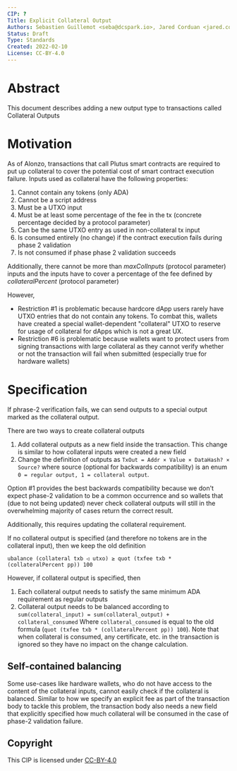 ```yaml
---
CIP: ?
Title: Explicit Collateral Output
Authors: Sebastien Guillemot <seba@dcspark.io>, Jared Corduan <jared.corduan@iohk.io>
Status: Draft
Type: Standards
Created: 2022-02-10
License: CC-BY-4.0
---
```


# Abstract

This document describes adding a new output type to transactions called Collateral Outputs

# Motivation

As of Alonzo, transactions that call Plutus smart contracts are required to put up collateral to cover the potential cost of smart contract execution failure. Inputs used as collateral have the following properties:

1. Cannot contain any tokens (only ADA)
2. Cannot be a script address
3. Must be a UTXO input
4. Must be at least some percentage of the fee in the tx (concrete percentage decided by a protocol parameter)
5. Can be the same UTXO entry as used in non-collateral tx input
6. Is consumed entirely (no change) if the contract execution fails during phase 2 validation
7. Is not consumed if phase phase 2 validation succeeds

Additionally, there cannot be more than *maxColInputs* (protocol parameter) inputs and the inputs have to cover a percentage of the fee defined by *collateralPercent* (protocol parameter)

However,

- Restriction #1 is problematic because hardcore dApp users rarely have UTXO entries that do not contain any tokens. To combat this, wallets have created a special wallet-dependent "collateral" UTXO to reserve for usage of collateral for dApps which is not a great UX. 
- Restriction #6 is problematic because wallets want to protect users from signing transactions with large collateral as they cannot verify whether or not the transaction will fail when submitted (especially true for hardware wallets)

# Specification

If phrase-2 verification fails, we can send outputs to a special output marked as the collateral output.

There are two ways to create collateral outputs

1. Add collateral outputs as a new field inside the transaction. This change is similar to how collateral inputs were created a new field
2. Change the definition of outputs as `TxOut = Addr × Value × DataHash? × Source?` where source (optional for backwards compatibility) is an enum `0 = regular output, 1 = collateral output`.

Option #1 provides the best backwards compatibility because we don't expect phase-2 validation to be a common occurrence and so wallets that (due to not being updated) never check collateral outputs will still in the overwhelming majority of cases return the correct result.

Additionally, this requires updating the collateral requirement.

If no collateral output is specified (and therefore no tokens are in the collateral input), then we keep the old definition

```
ubalance (collateral txb ◁ utxo) ≥ quot (txfee txb * (collateralPercent pp)) 100
```

However, if collateral output is specified, then
1. Each collateral output needs to satisfy the same minimum ADA requirement as regular outputs
2. Collateral output needs to be balanced according to `sum(collateral_input) = sum(collateral_output) + collateral_consumed`
Where `collateral_consumed` is equal to the old formula (`quot (txfee txb * (collateralPercent pp)) 100`). Note that when collateral is consumed, any certificate, etc. in the transaction is ignored so they have no impact on the change calculation.

## Self-contained balancing

Some use-cases like hardware wallets, who do not have access to the content of the collateral inputs, cannot easily check if the collateral is balanced. Similar to how we specify an explicit fee as part of the transaction body to tackle this problem, the transaction body also needs a new field that explicitly specified how much collateral will be consumed in the case of phase-2 validation failure.

## Copyright

This CIP is licensed under [CC-BY-4.0](https://creativecommons.org/licenses/by/4.0/legalcode)
